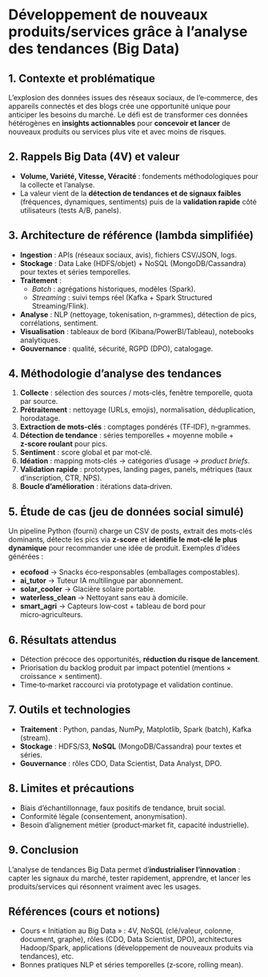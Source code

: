 # Développement de nouveaux produits/services grâce à l’analyse des tendances (Big Data)

## 1. Contexte et problématique
L’explosion des données issues des réseaux sociaux, de l’e‑commerce, des appareils connectés et des blogs crée une opportunité unique pour anticiper les besoins du marché. Le défi est de transformer ces données hétérogènes en **insights actionnables** pour **concevoir et lancer** de nouveaux produits ou services plus vite et avec moins de risques.

## 2. Rappels Big Data (4V) et valeur
- **Volume, Variété, Vitesse, Véracité** : fondements méthodologiques pour la collecte et l’analyse.
- La valeur vient de la **détection de tendances et de signaux faibles** (fréquences, dynamiques, sentiments) puis de la **validation rapide** côté utilisateurs (tests A/B, panels).

## 3. Architecture de référence (lambda simplifiée)
- **Ingestion** : APIs (réseaux sociaux, avis), fichiers CSV/JSON, logs.
- **Stockage** : Data Lake (HDFS/objet) + NoSQL (MongoDB/Cassandra) pour textes et séries temporelles.
- **Traitement** :
  - *Batch* : agrégations historiques, modèles (Spark).
  - *Streaming* : suivi temps réel (Kafka + Spark Structured Streaming/Flink).
- **Analyse** : NLP (nettoyage, tokenisation, n‑grammes), détection de pics, corrélations, sentiment.
- **Visualisation** : tableaux de bord (Kibana/PowerBI/Tableau), notebooks analytiques.
- **Gouvernance** : qualité, sécurité, RGPD (DPO), catalogage.

## 4. Méthodologie d’analyse des tendances
1. **Collecte** : sélection des sources / mots‑clés, fenêtre temporelle, quota par source.
2. **Prétraitement** : nettoyage (URLs, emojis), normalisation, déduplication, horodatage.
3. **Extraction de mots‑clés** : comptages pondérés (TF‑IDF), n‑grammes.
4. **Détection de tendance** : séries temporelles + moyenne mobile + **z‑score roulant** pour pics.
5. **Sentiment** : score global et par mot‑clé.
6. **Idéation** : mapping mots‑clés → catégories d’usage → *product briefs*.
7. **Validation rapide** : prototypes, landing pages, panels, métriques (taux d’inscription, CTR, NPS).
8. **Boucle d’amélioration** : itérations data‑driven.

## 5. Étude de cas (jeu de données social simulé)
Un pipeline Python (fourni) charge un CSV de posts, extrait des mots‑clés dominants, détecte les pics via **z‑score** et **identifie le mot‑clé le plus dynamique** pour recommander une idée de produit. Exemples d’idées générées :
- **ecofood** → Snacks éco‑responsables (emballages compostables).
- **ai_tutor** → Tuteur IA multilingue par abonnement.
- **solar_cooler** → Glacière solaire portable.
- **waterless_clean** → Nettoyant sans eau à domicile.
- **smart_agri** → Capteurs low‑cost + tableau de bord pour micro‑agriculteurs.

## 6. Résultats attendus
- Détection précoce des opportunités, **réduction du risque de lancement**.
- Priorisation du backlog produit par impact potentiel (mentions × croissance × sentiment).
- Time‑to‑market raccourci via prototypage et validation continue.

## 7. Outils et technologies
- **Traitement** : Python, pandas, NumPy, Matplotlib, Spark (batch), Kafka (stream).
- **Stockage** : HDFS/S3, **NoSQL** (MongoDB/Cassandra) pour textes et séries.
- **Gouvernance** : rôles CDO, Data Scientist, Data Analyst, DPO.

## 8. Limites et précautions
- Biais d’échantillonnage, faux positifs de tendance, bruit social.
- Conformité légale (consentement, anonymisation).
- Besoin d’alignement métier (product‑market fit, capacité industrielle).

## 9. Conclusion
L’analyse de tendances Big Data permet d’**industrialiser l’innovation** : capter les signaux du marché, tester rapidement, apprendre, et lancer les produits/services qui résonnent vraiment avec les usages.

## Références (cours et notions)
- Cours « Initiation au Big Data » : 4V, NoSQL (clé/valeur, colonne, document, graphe), rôles (CDO, Data Scientist, DPO), architectures Hadoop/Spark, applications (développement de nouveaux produits via tendances), etc.
- Bonnes pratiques NLP et séries temporelles (z‑score, rolling mean).